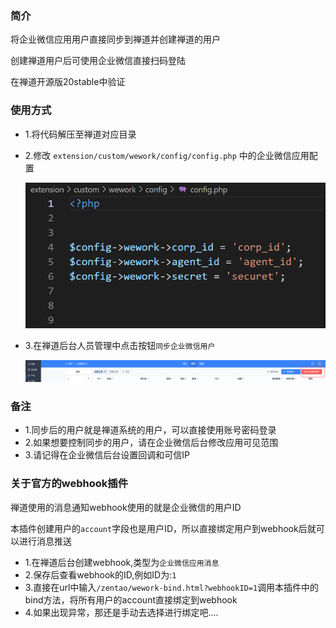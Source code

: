 ### 简介

将企业微信应用用户直接同步到禅道并创建禅道的用户

创建禅道用户后可使用企业微信直接扫码登陆

在禅道开源版20stable中验证


### 使用方式
- 1.将代码解压至禅道对应目录
- 2.修改 `extension/custom/wework/config/config.php` 中的企业微信应用配置

  ![config](images/config.png)

- 3.在禅道后台人员管理中点击按钮`同步企业微信用户`

  ![sync](images/sync.png)


### 备注
- 1.同步后的用户就是禅道系统的用户，可以直接使用账号密码登录
- 2.如果想要控制同步的用户，请在企业微信后台修改应用可见范围
- 3.请记得在企业微信后台设置回调和可信IP



### 关于官方的webhook插件

禅道使用的消息通知webhook使用的就是企业微信的用户ID

本插件创建用户的`account`字段也是用户ID，所以直接绑定用户到webhook后就可以进行消息推送

- 1.在禅道后台创建webhook,类型为`企业微信应用消息`
- 2.保存后查看webhook的ID,例如ID为:`1`
- 3.直接在url中输入`/zentao/wework-bind.html?webhookID=1`调用本插件中的bind方法，将所有用户的account直接绑定到webhook
- 4.如果出现异常，那还是手动去选择进行绑定吧....